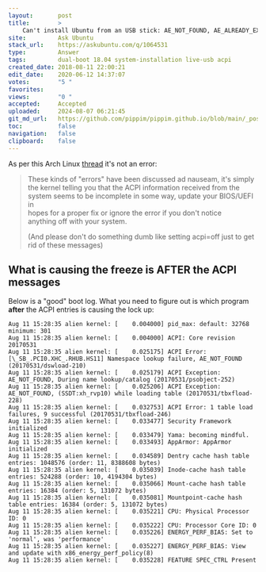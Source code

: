```yaml
---
layout:       post
title:        >
    Can't install Ubuntu from an USB stick: AE_NOT_FOUND, AE_ALREADY_EXISTS
site:         Ask Ubuntu
stack_url:    https://askubuntu.com/q/1064531
type:         Answer
tags:         dual-boot 18.04 system-installation live-usb acpi
created_date: 2018-08-11 22:00:21
edit_date:    2020-06-12 14:37:07
votes:        "5 "
favorites:    
views:        "0 "
accepted:     Accepted
uploaded:     2024-08-07 06:21:45
git_md_url:   https://github.com/pippim/pippim.github.io/blob/main/_posts/2018/2018-08-11-Can_t-install-Ubuntu-from-an-USB-stick_-AE_NOT_FOUND_-AE_ALREADY_EXISTS.md
toc:          false
navigation:   false
clipboard:    false
---
```


As per this Arch Linux [thread][1] it's not an error:

> These kinds of "errors" have been discussed ad nauseam, it's simply  
> the kernel telling you that the ACPI information received from the  
> system seems to be incomplete in some way, update your BIOS/UEFI in  
> hopes for a proper fix or ignore the error if you don't notice  
> anything off with your system.  
>   
> (And please don't do something dumb like setting acpi=off just to get  
> rid of these messages)  

## What is causing the freeze is AFTER the ACPI messages

Below is a "good" boot log. What you need to figure out is which program **after** the ACPI entries is causing the lock up:

``` 
Aug 11 15:28:35 alien kernel: [    0.004000] pid_max: default: 32768 minimum: 301
Aug 11 15:28:35 alien kernel: [    0.004000] ACPI: Core revision 20170531
Aug 11 15:28:35 alien kernel: [    0.025175] ACPI Error: [\_SB_.PCI0.XHC_.RHUB.HS11] Namespace lookup failure, AE_NOT_FOUND (20170531/dswload-210)
Aug 11 15:28:35 alien kernel: [    0.025179] ACPI Exception: AE_NOT_FOUND, During name lookup/catalog (20170531/psobject-252)
Aug 11 15:28:35 alien kernel: [    0.025206] ACPI Exception: AE_NOT_FOUND, (SSDT:xh_rvp10) while loading table (20170531/tbxfload-228)
Aug 11 15:28:35 alien kernel: [    0.032753] ACPI Error: 1 table load failures, 9 successful (20170531/tbxfload-246)
Aug 11 15:28:35 alien kernel: [    0.033477] Security Framework initialized
Aug 11 15:28:35 alien kernel: [    0.033479] Yama: becoming mindful.
Aug 11 15:28:35 alien kernel: [    0.033493] AppArmor: AppArmor initialized
Aug 11 15:28:35 alien kernel: [    0.034589] Dentry cache hash table entries: 1048576 (order: 11, 8388608 bytes)
Aug 11 15:28:35 alien kernel: [    0.035039] Inode-cache hash table entries: 524288 (order: 10, 4194304 bytes)
Aug 11 15:28:35 alien kernel: [    0.035066] Mount-cache hash table entries: 16384 (order: 5, 131072 bytes)
Aug 11 15:28:35 alien kernel: [    0.035081] Mountpoint-cache hash table entries: 16384 (order: 5, 131072 bytes)
Aug 11 15:28:35 alien kernel: [    0.035221] CPU: Physical Processor ID: 0
Aug 11 15:28:35 alien kernel: [    0.035222] CPU: Processor Core ID: 0
Aug 11 15:28:35 alien kernel: [    0.035226] ENERGY_PERF_BIAS: Set to 'normal', was 'performance'
Aug 11 15:28:35 alien kernel: [    0.035227] ENERGY_PERF_BIAS: View and update with x86_energy_perf_policy(8)
Aug 11 15:28:35 alien kernel: [    0.035228] FEATURE SPEC_CTRL Present
```

  [1]: https://bbs.archlinux.org/viewtopic.php?id=233768
